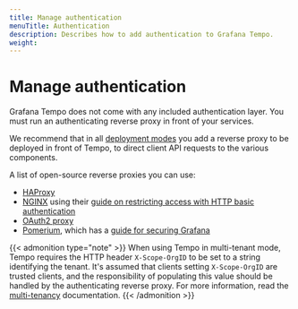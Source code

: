 ```yaml
---
title: Manage authentication
menuTitle: Authentication
description: Describes how to add authentication to Grafana Tempo.
weight: 
---
```


# Manage authentication

Grafana Tempo does not come with any included authentication layer. You must run an authenticating reverse proxy in front of your services.

We recommend that in all [deployment modes](https://grafana.com/docs/tempo/<TEMPO_VERSION>/setup/deployment/) you add a reverse proxy to be deployed in front of Tempo, to direct client API requests to the various components.

A list of open-source reverse proxies you can use:

- [HAProxy](https://docs.haproxy.org/ )
- [NGINX](https://docs.nginx.com/nginx/) using their [guide on restricting access with HTTP basic authentication](https://docs.nginx.com/nginx/admin-guide/security-controls/configuring-http-basic-authentication/)
- [OAuth2 proxy](https://oauth2-proxy.github.io/oauth2-proxy/)
- [Pomerium](https://www.pomerium.com/docs), which has a [guide for securing Grafana](https://www.pomerium.com/docs/guides/grafana)

{{< admonition type="note" >}}
When using Tempo in multi-tenant mode, Tempo requires the HTTP header
`X-Scope-OrgID` to be set to a string identifying the tenant.
It's assumed that clients setting `X-Scope-OrgID` are trusted clients, and the responsibility of populating this value should be handled by the authenticating reverse proxy.
For more information, read the [multi-tenancy](https://grafana.com/docs/tempo/<TEMPO_VERSION>/operations/manage-advanced-systems/multitenancy/) documentation.
{{< /admonition >}}

